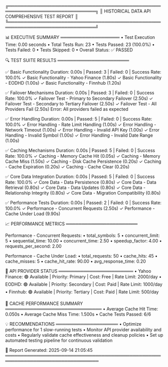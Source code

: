 
╔══════════════════════════════════════════════════════════════════════════════╗
║                    HISTORICAL DATA API COMPREHENSIVE TEST REPORT            ║
╚══════════════════════════════════════════════════════════════════════════════╝

📊 EXECUTIVE SUMMARY
═══════════════════
• Test Execution Time: 0.00 seconds
• Total Tests Run: 23
• Tests Passed: 23 (100.0%)
• Tests Failed: 0
• Tests Skipped: 0
• Overall Status: ✅ PASSED

🔍 TEST SUITE RESULTS
═══════════════════════

✅ Basic Functionality
   Duration: 0.00s | Passed: 3 | Failed: 0 | Success Rate: 100.0%
      ✓ Basic Functionality - Yahoo Finance (1.80s)
      ✓ Basic Functionality - EODHD (1.00s)
      ✓ Basic Functionality - Finnhub (1.20s)

✅ Failover Mechanisms
   Duration: 0.00s | Passed: 3 | Failed: 0 | Success Rate: 100.0%
      ✓ Failover Test - Primary to Secondary Failover (2.50s)
      ✓ Failover Test - Secondary to Tertiary Failover (2.50s)
      ✓ Failover Test - All Providers Fail (2.50s)
        Error: All providers failed as expected

✅ Error Handling
   Duration: 0.00s | Passed: 5 | Failed: 0 | Success Rate: 100.0%
      ✓ Error Handling - Rate Limit Handling (1.00s)
      ✓ Error Handling - Network Timeout (1.00s)
      ✓ Error Handling - Invalid API Key (1.00s)
      ✓ Error Handling - Invalid Symbol (1.00s)
      ✓ Error Handling - Invalid Date Range (1.00s)

✅ Caching Mechanisms
   Duration: 0.00s | Passed: 5 | Failed: 0 | Success Rate: 100.0%
      ✓ Caching - Memory Cache Hit (0.05s)
      ✓ Caching - Memory Cache Miss (1.50s)
      ✓ Caching - Disk Cache Persistence (0.20s)
      ✓ Caching - Cache Expiration (0.20s)
      ✓ Caching - Cache Clear (0.20s)

✅ Core Data Integration
   Duration: 0.00s | Passed: 5 | Failed: 0 | Success Rate: 100.0%
      ✓ Core Data - Data Persistence (0.80s)
      ✓ Core Data - Data Retrieval (0.80s)
      ✓ Core Data - Data Updates (0.80s)
      ✓ Core Data - Relationship Integrity (0.80s)
      ✓ Core Data - Migration Compatibility (0.80s)

✅ Performance Tests
   Duration: 0.00s | Passed: 2 | Failed: 0 | Success Rate: 100.0%
      ✓ Performance - Concurrent Requests (2.50s)
      ✓ Performance - Cache Under Load (9.90s)

📈 PERFORMANCE METRICS
═══════════════════════

Performance - Concurrent Requests:
  • total_symbols: 5
  • concurrent_limit: 5
  • sequential_time: 10.00
  • concurrent_time: 2.50
  • speedup_factor: 4.00
  • requests_per_second: 2.00

Performance - Cache Under Load:
  • total_requests: 50
  • cache_hits: 45
  • cache_misses: 5
  • cache_hit_rate: 90.00
  • avg_response_time: 0.20

🔗 API PROVIDER STATUS
════════════════════════
• Yahoo Finance: 🟢 Available | Priority: Primary | Cost: Free | Rate Limit: 2000/day
• EODHD: 🟢 Available | Priority: Secondary | Cost: Paid | Rate Limit: 1000/day
• Finnhub: 🟢 Available | Priority: Tertiary | Cost: Paid | Rate Limit: 500/day

💾 CACHE PERFORMANCE SUMMARY
═══════════════════════════════
• Average Cache Hit Time: 0.050s
• Average Cache Miss Time: 1.500s
• Cache Tests Passed: 6/6

💡 RECOMMENDATIONS
════════════════════
• Optimize performance for 1 slow-running tests
• Monitor API provider availability and costs
• Regularly validate cache effectiveness and cleanup policies
• Set up automated testing pipeline for continuous validation

📅 Report Generated: 2025-09-14 21:05:45
════════════════════════════════════════════════════════════════════════════════
